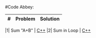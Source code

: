 #Code Abbey:


| # | Problem | Solution| 
|---|-------------------|----------------------|

|1| Sum "A+B" | [C++](001/main.cpp)
|2| Sum in Loop | [C++](002/main.cpp)
